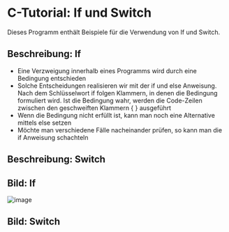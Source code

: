 # C-Tutorial: If und Switch

Dieses Programm enthält Beispiele für die Verwendung von If und Switch.

## Beschreibung: If

- Eine Verzweigung innerhalb eines Programms wird durch eine Bedingung entschieden
- Solche Entscheidungen realisieren wir mit der if und else Anweisung. Nach dem Schlüsselwort if folgen Klammern, in denen die Bedingung formuliert wird. Ist die Bedingung wahr, werden die Code-Zeilen zwischen den geschweiften Klammern { } ausgeführt
- Wenn die Bedingung nicht erfüllt ist, kann man noch eine Alternative mittels else setzen
- Möchte man verschiedene Fälle nacheinander prüfen, so kann man die if Anweisung schachteln

## Beschreibung: Switch


## Bild: If

![image](https://user-images.githubusercontent.com/63674539/195984104-4deadb9a-6502-458a-a5e9-a55796a41017.png)

## Bild: Switch


